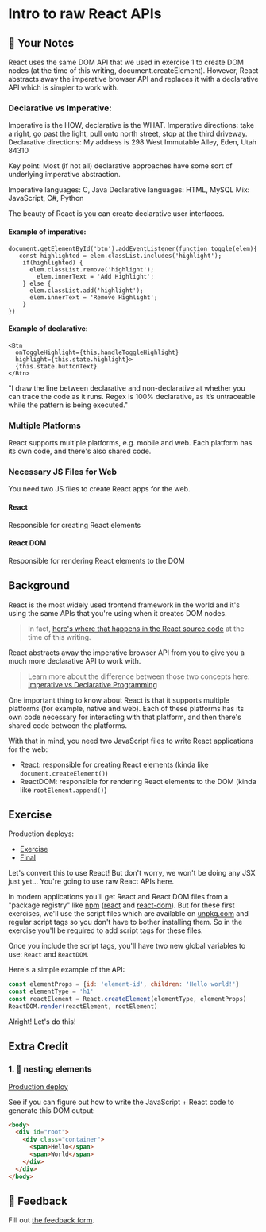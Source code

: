 # Intro to raw React APIs

## 📝 Your Notes

React uses the same DOM API that we used in exercise 1 to create DOM nodes (at the time of this writing, document.createElement).
 However, React abstracts away the imperative browser API and replaces it with a declarative API which is simpler to work with.

 ### Declarative vs Imperative:

 Imperative is the HOW, declarative is the WHAT.
 Imperative directions: take a right, go past the light, pull onto north street, stop at the third driveway.
 Declarative directions: My address is 298 West Immutable Alley, Eden, Utah 84310

 Key point: Most (if not all) declarative approaches have some sort of underlying imperative abstraction.

 Imperative languages: C, Java
 Declarative languages: HTML, MySQL
 Mix: JavaScript, C#, Python

 The beauty of React is you can create declarative user interfaces.

 #### Example of imperative:
 ```
 document.getElementById('btn').addEventListener(function toggle(elem){
    const highlighted = elem.classList.includes('highlight');
     if(highlighted) {
       elem.classList.remove('highlight');
         elem.innerText = 'Add Highlight';
     } else {
       elem.classList.add('highlight');
       elem.innerText = 'Remove Highlight';
     }
 })
 ```

 #### Example of declarative:
 ```
 <Btn
   onToggleHighlight={this.handleToggleHighlight}
   highlight={this.state.highlight}>
   {this.state.buttonText}
 </Btn>
 ```

 "I draw the line between declarative and non-declarative at whether you can trace the code as it runs. Regex is 100% declarative, as it’s untraceable while the pattern is being executed."

### Multiple Platforms
  React supports multiple platforms, e.g. mobile and web. Each platform has its own code, and there's also shared code.

### Necessary JS Files for Web
  You need two JS files to create React apps for the web.

#### React
Responsible for creating React elements
#### React DOM
  Responsible for rendering React elements to the DOM



## Background

React is the most widely used frontend framework in the world and it's using the
same APIs that you're using when it creates DOM nodes.

> In fact,
> [here's where that happens in the React source code](https://github.com/facebook/react/blob/48907797294340b6d5d8fecfbcf97edf0691888d/packages/react-dom/src/client/ReactDOMComponent.js#L416)
> at the time of this writing.

React abstracts away the imperative browser API from you to give you a much more
declarative API to work with.

> Learn more about the difference between those two concepts here:
> [Imperative vs Declarative Programming](https://tylermcginnis.com/imperative-vs-declarative-programming/)

One important thing to know about React is that it supports multiple platforms
(for example, native and web). Each of these platforms has its own code
necessary for interacting with that platform, and then there's shared code
between the platforms.

With that in mind, you need two JavaScript files to write React applications for
the web:

- React: responsible for creating React elements (kinda like
  `document.createElement()`)
- ReactDOM: responsible for rendering React elements to the DOM (kinda like
  `rootElement.append()`)

## Exercise

Production deploys:

- [Exercise](http://react-fundamentals.netlify.app/isolated/exercise/02.html)
- [Final](http://react-fundamentals.netlify.app/isolated/final/02.html)

Let's convert this to use React! But don't worry, we won't be doing any JSX just
yet... You're going to use raw React APIs here.

In modern applications you'll get React and React DOM files from a "package
registry" like [npm](https://npmjs.com) ([react](https://npm.im/react) and
[react-dom](https://npm.im/react-dom)). But for these first exercises, we'll use
the script files which are available on [unpkg.com](https://unpkg.com) and
regular script tags so you don't have to bother installing them. So in the
exercise you'll be required to add script tags for these files.

Once you include the script tags, you'll have two new global variables to use:
`React` and `ReactDOM`.

Here's a simple example of the API:

```javascript
const elementProps = {id: 'element-id', children: 'Hello world!'}
const elementType = 'h1'
const reactElement = React.createElement(elementType, elementProps)
ReactDOM.render(reactElement, rootElement)
```

Alright! Let's do this!

## Extra Credit

### 1. 💯 nesting elements

[Production deploy](http://react-fundamentals.netlify.app/isolated/final/02.extra-1.html)

See if you can figure out how to write the JavaScript + React code to generate
this DOM output:

```html
<body>
  <div id="root">
    <div class="container">
      <span>Hello</span>
      <span>World</span>
    </div>
  </div>
</body>
```

## 🦉 Feedback

Fill out
[the feedback form](https://ws.kcd.im/?ws=React%20Fundamentals%20%E2%9A%9B&e=02%3A%20Intro%20to%20raw%20React%20APIs&em=).
